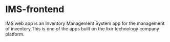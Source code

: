 # IMS-frontend
IMS web app is an Inventory Management System app for the management of inventory.This is one of the apps built on the lixir technology company platform.
